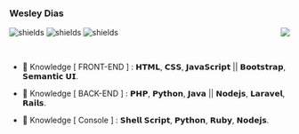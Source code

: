 ### Wesley Dias 

<img align="right" src="https://images.uncyc.org/pt/c/c7/Distraction_Dance.gif" />

  ![shields](https://img.shields.io/badge/email-dpkprogrammer%40outlook.com-rgb(%2050%2C%2050%2C%20150)%20) ![shields](https://img.shields.io/badge/Linkedin-Wesley%20Dias%20Silva-rgb(%2050%2C%2050%2C%20150)%20) ![shields](https://img.shields.io/badge/Facebook-Wesley%20Dias%20Silva-rgb(%2050%2C%2050%2C%20150)%20)

<br/>

- 📝 Knowledge [ FRONT-END ] : 𝗛𝗧𝗠𝗟, 𝗖𝗦𝗦, 𝗝𝗮𝘃𝗮𝗦𝗰𝗿𝗶𝗽𝘁 || 𝗕𝗼𝗼𝘁𝘀𝘁𝗿𝗮𝗽, 𝗦𝗲𝗺𝗮𝗻𝘁𝗶𝗰 𝗨𝗜. 

- 📝 Knowledge [ BACK-END ] : 𝗣𝗛𝗣, 𝗣𝘆𝘁𝗵𝗼𝗻, 𝗝𝗮𝘃𝗮 || 𝗡𝗼𝗱𝗲𝗷𝘀, 𝗟𝗮𝗿𝗮𝘃𝗲𝗹, 𝗥𝗮𝗶𝗹𝘀.

- 📝 Knowledge [ Console ] : 𝗦𝗵𝗲𝗹𝗹 𝗦𝗰𝗿𝗶𝗽𝘁, 𝗣𝘆𝘁𝗵𝗼𝗻, 𝗥𝘂𝗯𝘆, 𝗡𝗼𝗱𝗲𝗷𝘀.



